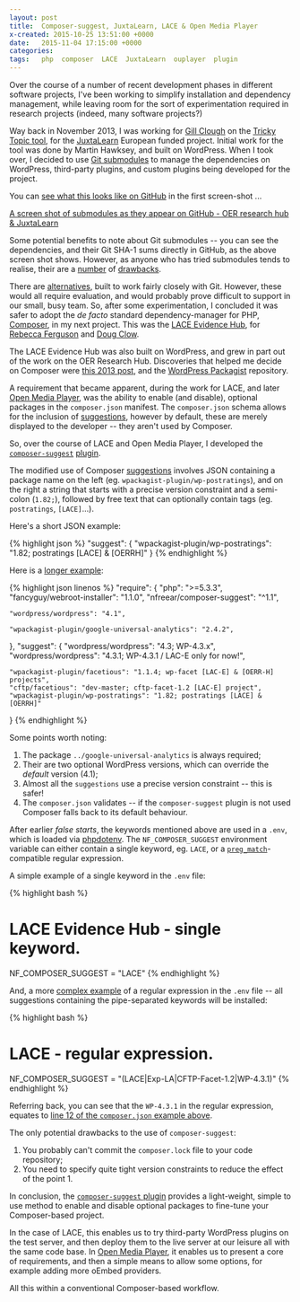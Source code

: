 ```yaml
---
layout: post
title:  Composer-suggest, JuxtaLearn, LACE & Open Media Player
x-created: 2015-10-25 13:51:00 +0000
date:   2015-11-04 17:15:00 +0000
categories:
tags:   php  composer  LACE  JuxtaLearn  ouplayer  plugin
---
```



Over the course of a number of recent development phases in different software projects,
I've been working to simplify installation and dependency management, while leaving room
for the sort of experimentation required in research projects (indeed, many software projects?)

Way back in November 2013, I was working for [Gill Clough][] on the
[Tricky Topic tool][ttt], for the [JuxtaLearn][] European funded project.
Initial work for the tool was done by Martin Hawksey, and built on WordPress.
When I took over, I decided to use [Git submodules][] to manage the dependencies on
WordPress, third-party plugins, and custom plugins being developed for the project.

You can [see what this looks like on GitHub][github-1] in the first screen-shot ...


[A screen shot of submodules as they appear on GitHub - OER research hub & JuxtaLearn][img-1]


Some potential benefits to note about Git submodules -- you can see the dependencies,
and their Git SHA-1 sums directly in GitHub, as the above screen shot shows.
However, as anyone who has tried submodules tends to realise, their are a [number][]
of [drawbacks][d].

There are [alternatives][alt], built to work fairly closely with Git.
However, these would all require evaluation, and would probably prove difficult
to support in our small, busy team.
So, after some experimentation, I concluded it was safer to adopt the _de facto_
standard dependency-manager for PHP, [Composer][], in my next project.
This was the [LACE Evidence Hub][LACE-EH], for [Rebecca Ferguson][] and [Doug Clow][].

The LACE Evidence Hub was also built on WordPress, and grew in part out of the work
on the OER Research Hub. Discoveries that helped me decide on Composer were [this 2013 post][],
and the [WordPress Packagist][] repository.

A requirement that became apparent, during the work for LACE, and later
[Open Media Player][], was the ability to enable (and disable), optional packages
in the `composer.json` manifest. The `composer.json` schema allows for the inclusion of
[suggestions][], however by default, these are merely displayed to the developer --
they aren't used by Composer.

So, over the course of LACE and Open Media Player, I developed the
[`composer-suggest`][suggest] [plugin][].

The modified use of Composer [suggestions][] involves JSON containing a
package name on the left (eg. `wpackagist-plugin/wp-postratings`), and on the right
a string that starts with a precise version constraint and a semi-colon (`1.82;`),
followed by free text that can optionally contain tags (eg. `postratings`, `[LACE]`...).

Here's a short JSON example:

{% highlight json %}
"suggest": {
    "wpackagist-plugin/wp-postratings": "1.82; postratings [LACE] & [OERRH]"
}
{% endhighlight %}


Here is a [longer example][ex-2]:

{% highlight json linenos %}
"require": {
    "php": ">=5.3.3",
    "fancyguy/webroot-installer": "1.1.0",
    "nfreear/composer-suggest": "^1.1",

    "wordpress/wordpress": "4.1",

    "wpackagist-plugin/google-universal-analytics": "2.4.2",
},
"suggest": {
    "wordpress/wordpress": "4.3; WP-4.3.x",
    "wordpress/wordpress": "4.3.1; WP-4.3.1 / LAC-E only for now!",

    "wpackagist-plugin/facetious": "1.1.4; wp-facet [LAC-E] & [OERR-H] projects",
    "cftp/facetious": "dev-master; cftp-facet-1.2 [LAC-E] project",
    "wpackagist-plugin/wp-postratings": "1.82; postratings [LACE] & [OERRH]"
}
{% endhighlight %}


Some points worth noting:

1. The package `../google-universal-analytics` is always required;
2. Their are two optional WordPress versions, which can override the _default_ version (4.1);
3. Almost all the `suggestions` use a precise version constraint -- this is safer!
4. The `composer.json` validates -- if the `composer-suggest` plugin is not used
  Composer falls back to its default behaviour.


After earlier _false starts_, the keywords mentioned above are used in a `.env`,
which is loaded via [phpdotenv][]. The `NF_COMPOSER_SUGGEST` environment variable
can either contain a single keyword, eg. `LACE`, or a [`preg_match`][]-compatible
regular expression.

A simple example of a single keyword in the `.env` file:


{% highlight bash %}
# LACE Evidence Hub - single keyword.
NF_COMPOSER_SUGGEST = "LACE"
{% endhighlight %}

And, a more [complex example][ex-1e] of a regular expression in the `.env` file -- all suggestions containing the pipe-separated keywords will be installed:

{% highlight bash %}
# LACE - regular expression.
NF_COMPOSER_SUGGEST = "(LACE|Exp-LA|CFTP-Facet-1.2|WP-4.3.1)"
{% endhighlight %}


Referring back, you can see that the `WP-4.3.1` in the regular expression, equates
to [line 12 of the `composer.json` example above](#p-14).

The only potential drawbacks to the use of `composer-suggest`:

1. You probably can't commit the `composer.lock` file to your code repository;
2. You need to specify quite tight version constraints to reduce the effect of the point 1.


In conclusion, the [`composer-suggest` plugin][suggest] provides a light-weight,
simple to use method to enable and disable optional packages to fine-tune your Composer-based project.

In the case of LACE, this enables us to try third-party WordPress plugins on the
test server, and then deploy them to the live server at our leisure all with the
same code base. In [Open Media Player][], it enables us to present a core of
requirements, and then a simple means to allow some options, for example adding
more oEmbed providers.

All this within a conventional Composer-based workflow.



[Gill Clough]: https://twitter.com/gillclough
[Doug Clow]: https://twitter.com/dougclow
[Rebecca Ferguson]: https://twitter.com/R3beccaF
[ttt]: http://trickytopic.juxtalearn.net/ "JuxtaLearn Tricky Topic tool"
[JuxtaLearn]: http://juxtalearn.eu/
[Open Media Player]: http://iet-ou.github.io/open-media-player/
[Git submodules]: https://git-scm.com/book/en/v2/Git-Tools-Submodules
[github-1]: https://github.com/IET-OU/oer-evidence-hub-org/tree/juxtalearn "JuxtaLearn branch on GitHub, November 2013 – November 2014."
[number]: https://startpage.com/do/search?query=Git+submodules+disadvantages
[alt]: http://blogs.atlassian.com/2013/05/alternatives-to-git-submodule-git-subtree/ "By Nicola Paolucci, May 16, 2013"
[d]: http://codingkilledthecat.wordpress.com/2012/04/28/why-your-company-shouldnt-use-git-submodules/
    "By Amber Yust, April 28, 2012"
[LACE-EH]: http://evidence.laceproject.eu/

[img-1]: https://flickr.com/photos/nfreear/22574418285!__EMBED_ME__

[this 2013 post]: https://roots.io/using-composer-with-wordpress/
    "Using Composer with WordPress, by Scott Walkinshaw, August 18, 2013"
[WordPress Packagist]: http://wpackagist.org/
    "This site mirrors the WordPress plugin and theme directories as a Composer repository."

[Composer]: https://getcomposer.org/
[plugin]: https://getcomposer.org/doc/articles/plugins.md
[suggestions]: https://getcomposer.org/doc/04-schema.md#suggest
[suggest]: https://packagist.org/packages/nfreear/composer-suggest "'composer-suggest' on Packagist"
[code]: https://github.com/nfreear/composer-suggest "'composer-suggest' on GitHub"
[ex-1]: https://github.com/IET-OU/open-media-player/blob/2.x/composer.json#L33-L36
[ex-1e]: https://github.com/IET-OU/open-media-player/blob/2.x/application/config/.env-generic#L7
[ex-2]: https://github.com/IET-OU/oer-evidence-hub-org/blob/CR40-composer/composer.json#L46-L80
[ex-2e]: https://github.com/IET-OU/oer-evidence-hub-org/blob/CR40-composer/.env-example#L9

[phpdotenv]: https://github.com/vlucas/phpdotenv
[`preg_match`]: http://php.net/manual/en/function.preg-match.php "PHP function, 'preg_match'"


[End]: end
